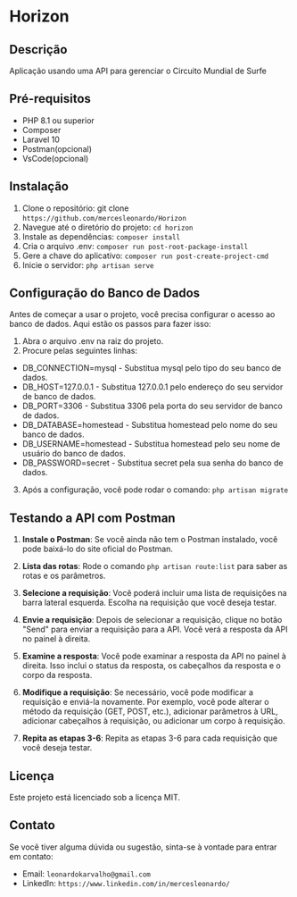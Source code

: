 # Horizon

## Descrição

Aplicação usando uma API para gerenciar o Circuito Mundial de Surfe

## Pré-requisitos

- PHP 8.1 ou superior
- Composer
- Laravel 10
- Postman(opcional)
- VsCode(opcional)

## Instalação

1. Clone o repositório: git clone `https://github.com/mercesleonardo/Horizon`
2. Navegue até o diretório do projeto: `cd horizon`
3. Instale as dependências: `composer install`
4. Cria o arquivo .env: `composer run post-root-package-install`
5. Gere a chave do aplicativo: `composer run post-create-project-cmd`
6. Inicie o servidor: `php artisan serve`

## Configuração do Banco de Dados

Antes de começar a usar o projeto, você precisa configurar o acesso ao banco de dados. Aqui estão os passos para fazer isso:

1. Abra o arquivo .env na raiz do projeto.
2. Procure pelas seguintes linhas:

- DB_CONNECTION=mysql - Substitua mysql pelo tipo do seu banco de dados.
- DB_HOST=127.0.0.1 - Substitua 127.0.0.1 pelo endereço do seu servidor de banco de dados.
- DB_PORT=3306 - Substitua 3306 pela porta do seu servidor de banco de dados.
- DB_DATABASE=homestead - Substitua homestead pelo nome do seu banco de dados.
- DB_USERNAME=homestead - Substitua homestead pelo seu nome de usuário do banco de dados.
- DB_PASSWORD=secret - Substitua secret pela sua senha do banco de dados.

3. Após a configuração, você pode rodar o comando: `php artisan migrate`

## Testando a API com Postman

1. **Instale o Postman**: Se você ainda não tem o Postman instalado, você pode baixá-lo do site oficial do Postman.

2. **Lista das rotas**: Rode o comando `php artisan route:list` para saber as rotas e os parâmetros.

3. **Selecione a requisição**: Você poderá incluir uma lista de requisições na barra lateral esquerda. Escolha na requisição que você deseja testar.

4. **Envie a requisição**: Depois de selecionar a requisição, clique no botão "Send" para enviar a requisição para a API. Você verá a resposta da API no painel à direita.

5. **Examine a resposta**: Você pode examinar a resposta da API no painel à direita. Isso inclui o status da resposta, os cabeçalhos da resposta e o corpo da resposta.

6. **Modifique a requisição**: Se necessário, você pode modificar a requisição e enviá-la novamente. Por exemplo, você pode alterar o método da requisição (GET, POST, etc.), adicionar parâmetros à URL, adicionar cabeçalhos à requisição, ou adicionar um corpo à requisição.

7. **Repita as etapas 3-6**: Repita as etapas 3-6 para cada requisição que você deseja testar.


## Licença

Este projeto está licenciado sob a licença MIT.

## Contato

Se você tiver alguma dúvida ou sugestão, sinta-se à vontade para entrar em contato:

- Email: `leonardokarvalho@gmail.com`
- LinkedIn: `https://www.linkedin.com/in/mercesleonardo/`


